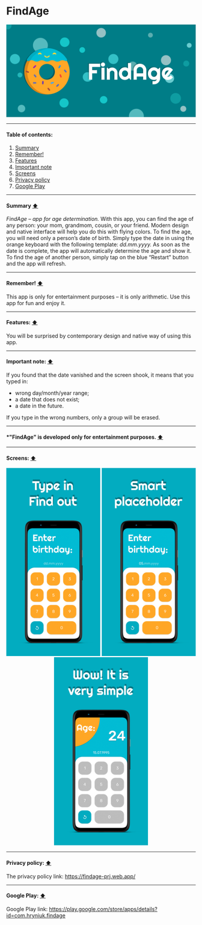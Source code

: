 # FindAge

![icon_featured_graphic](/screens/donut-03.png)

****
#### Table of contents:
1. [Summary](#summary-arrow_up)
2. [Remember!](#remember-arrow_up)
3. [Features](#features-arrow_up)
4. [Important note](#important-note-arrow_up)
5. [Screens](#screens-arrow_up)
6. [Privacy policy](#privacy-policy-arrow_up)
7. [Google Play](#google-play-arrow_up)
****
#### Summary [:arrow_up:](#table-of-contents)
_FindAge – app for age determination._
With this app, you can find the age of any person: your mom, grandmom, cousin, or your friend.
Modern design and native interface will help you do this with flying colors.
To find the age, you will need only a person’s date of birth. Simply type the date in using the orange keyboard with the following template: _dd.mm.yyyy._
As soon as the date is complete, the app will automatically determine the age and show it.
To find the age of another person, simply tap on the blue “Restart” button and the app will refresh.
****
#### Remember! [:arrow_up:](#table-of-contents)
This app is only for entertainment purposes – it is only arithmetic.
Use this app for fun and enjoy it.
****

#### Features: [:arrow_up:](#table-of-contents)
You will be surprised by contemporary design and native way of using this app.
****

#### Important note: [:arrow_up:](#table-of-contents)
If you found that the date vanished and the screen shook, it means that you typed in:
* wrong day/month/year range;
* a date that does not exist;
* a date in the future.

If you type in the wrong numbers, only a group will be erased.
****
#### *"FindAge" is developed only for entertainment purposes. [:arrow_up:](#table-of-contents)
****
#### Screens: [:arrow_up:](#table-of-contents)

<p align="center">
  <img src="/screens/1.png" width="250">
  <img src="/screens/2.png" width="250">
  <img src="/screens/3.png" width="250">
</p>

****
#### Privacy policy: [:arrow_up:](#table-of-contents)
The privacy policy link: https://findage-prj.web.app/

****
#### Google Play: [:arrow_up:](#table-of-contents)
Google Play link: https://play.google.com/store/apps/details?id=com.hryniuk.findage
